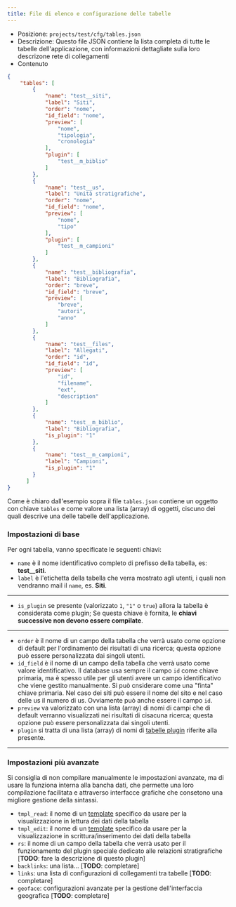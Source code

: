```yaml
---
title: File di elenco e configurazione delle tabelle
---
```


- Posizione: `projects/test/cfg/tables.json`
- Descrizione: Questo file JSON contiene la lista completa di tutte le tabelle dell'applicazione, 
con informazioni dettagliate sulla loro descrizone rete di collegamenti
- Contenuto

```json
{
    "tables": [
        {
            "name": "test__siti",
            "label": "Siti",
            "order": "nome",
            "id_field": "nome",
            "preview": [
                "nome",
                "tipologia",
                "cronologia"
            ],
            "plugin": [
                "test__m_biblio"
            ]
        },
        {
            "name": "test__us",
            "label": "Unità stratigrafiche",
            "order": "nome",
            "id_field": "nome",
            "preview": [
                "nome",
                "tipo"
            ],
            "plugin": [
                "test__m_campioni"
            ]
        },
        {
            "name": "test__bibliografia",
            "label": "Bibliografia",
            "order": "breve",
            "id_field": "breve",
            "preview": [
                "breve",
                "autori",
                "anno"
            ]
        },
        {
            "name": "test__files",
            "label": "Allegati",
            "order": "id",
            "id_field": "id",
            "preview": [
                "id",
                "filename",
                "ext",
                "description"
            ]
        },
        {
            "name": "test__m_biblio",
            "label": "Bibliografia",
            "is_plugin": "1"
        },
        {
            "name": "test__m_campioni",
            "label": "Campioni",
            "is_plugin": "1"
        }
      ]
}
```

Come è chiaro dall'esempio sopra il file `tables.json` contiene un oggetto con chiave `tables` e come valore 
una lista (array) di oggetti, ciscuno dei quali descrive una delle tabelle dell'applicazione.

### Impostazioni di base
Per ogni tabella, vanno specificate le seguenti chiavi:
- `name` è il nome identificativo completo di prefisso della tabella, es: **test__siti**.
- `label` è l'etichetta della tabella che verra mostrato agli utenti, i quali non vendranno mail il `name`, es. **Siti**.

---

- `is_plugin` se presente (valorizzato `1`, `"1"` o `true`) allora la tabella è considerata come plugin;
Se questa chiave è fornita, le **chiavi successive non devono essere compilate**.

---

- `order` è il nome di un campo della tabella che verrà usato come opzione di default per l'ordinamento 
dei risultati di una ricerca; questa opzione può essere personalizzata dai singoli utenti.
- `id_field` è il nome di un campo della tabella che verrà usato come valore identificativo. 
Il database usa sempre il campo `id` come chiave primaria, ma è spesso utile per gli utenti avere un 
campo identificativo che viene gestito manualmente. Si può cnsiderare come una "finta" chiave primaria.
Nel caso dei siti può essere il nome del sito e nel caso delle us il numero di us. Ovviamente può anche
essere il campo `id`.
- `preview` va valorizzato con una lista (array) di nomi di campi che di default verranno visualizzati
nei risultati di cisacuna ricerca; questa opzione può essere personalizzata dai singoli utenti.
- `plugin` si tratta di una lista (array) di nomi di [tabelle plugin](/voc#plugin) riferite alla presente.

---

### Impostazioni più avanzate
Si consiglia di non compilare manualmente le impostazioni avanzate, ma di
usare la funziona interna alla bancha dati, che permette una loro compilazione
facilitata e attraverso interfacce grafiche che consetono una migliore gestione 
della sintassi.

- `tmpl_read`: il nome di un [template](/voc#template) specifico da usare per la visualizzazione in lettura dei dati della tabella
- `tmpl_edit`: il nome di un [template](/voc#template) specifico da usare per la visualizzazione in scrittura/inserimento dei dati della tabella
- `rs`: il nome di un campo della tabella che verrà usato per il funzionamento del plugin speciale dedicato alle relazioni stratigrafiche [**TODO**: fare la descrizione di questo plugin]
- `backlinks`: una lista... [**TODO**: completare]
- `links`: una lista di configurazioni di collegamenti tra tabelle [**TODO**: completare]
- `geoface`: configurazioni avanzate per la gestione dell'interfaccia geografica [**TODO**: completare]
